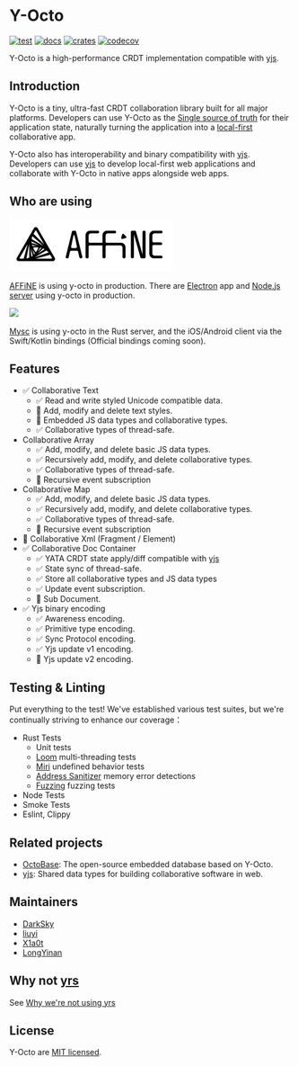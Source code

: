 # Y-Octo

[![test](https://github.com/toeverything/y-octo/actions/workflows/y-octo.yml/badge.svg)](https://github.com/toeverything/y-octo/actions/workflows/y-octo.yml)
[![docs]](https://docs.rs/y-octo/latest/y_octo)
[![crates]](https://crates.io/crates/y-octo)
[![codecov]](https://codecov.io/gh/toeverything/y-octo)

Y-Octo is a high-performance CRDT implementation compatible with [yjs].

## Introduction

Y-Octo is a tiny, ultra-fast CRDT collaboration library built for all major platforms. Developers can use Y-Octo as the [Single source of truth](https://en.wikipedia.org/wiki/Single_source_of_truth) for their application state, naturally turning the application into a [local-first](https://www.inkandswitch.com/local-first/) collaborative app.

Y-Octo also has interoperability and binary compatibility with [yjs]. Developers can use [yjs] to develop local-first web applications and collaborate with Y-Octo in native apps alongside web apps.

## Who are using

<a href="https://affine.pro"><img src="./assets/affine.svg" /></a>

[AFFiNE](https://affine.pro) is using y-octo in production. There are [Electron](https://affine.pro/download) app and [Node.js server](https://github.com/toeverything/AFFiNE/tree/master/packages/storage) using y-octo in production.

<a href="https://www.mysc.app/"><img src="https://www.mysc.app/images/logo_blk.webp" width="120px" /></a>

[Mysc](https://www.mysc.app/) is using y-octo in the Rust server, and the iOS/Android client via the Swift/Kotlin bindings (Official bindings coming soon).

## Features

- ✅ Collaborative Text
  - ✅ Read and write styled Unicode compatible data.
  - 🚧 Add, modify and delete text styles.
  - 🚧 Embedded JS data types and collaborative types.
  - ✅ Collaborative types of thread-safe.
- Collaborative Array
  - ✅ Add, modify, and delete basic JS data types.
  - ✅ Recursively add, modify, and delete collaborative types.
  - ✅ Collaborative types of thread-safe.
  - 🚧 Recursive event subscription
- Collaborative Map
  - ✅ Add, modify, and delete basic JS data types.
  - ✅ Recursively add, modify, and delete collaborative types.
  - ✅ Collaborative types of thread-safe.
  - 🚧 Recursive event subscription
- 🚧 Collaborative Xml (Fragment / Element)
- ✅ Collaborative Doc Container
  - ✅ YATA CRDT state apply/diff compatible with [yjs]
  - ✅ State sync of thread-safe.
  - ✅ Store all collaborative types and JS data types
  - ✅ Update event subscription.
  - 🚧 Sub Document.
- ✅ Yjs binary encoding
  - ✅ Awareness encoding.
  - ✅ Primitive type encoding.
  - ✅ Sync Protocol encoding.
  - ✅ Yjs update v1 encoding.
  - 🚧 Yjs update v2 encoding.

## Testing & Linting

Put everything to the test! We've established various test suites, but we're continually striving to enhance our coverage：

- Rust Tests
  - Unit tests
  - [Loom](https://docs.rs/loom/latest/loom/) multi-threading tests
  - [Miri](https://github.com/rust-lang/miri) undefined behavior tests
  - [Address Sanitizer](https://doc.rust-lang.org/beta/unstable-book/compiler-flags/sanitizer.html) memory error detections
  - [Fuzzing](https://github.com/rust-fuzz/cargo-fuzz) fuzzing tests
- Node Tests
- Smoke Tests
- Eslint, Clippy

## Related projects

- [OctoBase]: The open-source embedded database based on Y-Octo.
- [yjs]: Shared data types for building collaborative software in web.

## Maintainers

- [DarkSky](https://github.com/darkskygit)
- [liuyi](https://github.com/forehalo)
- [X1a0t](https://github.com/thorseraq)
- [LongYinan](https://github.com/Brooooooklyn)

## Why not [yrs](https://github.com/y-crdt/y-crdt/)

See [Why we're not using yrs](./y-octo-utils/yrs-is-unsafe/README.md)

## License

Y-Octo are [MIT licensed].

[codecov]: https://codecov.io/gh/toeverything/y-octo/graph/badge.svg?token=9AQY5Q1BYH
[crates]: https://img.shields.io/crates/v/y-octo.svg
[docs]: https://img.shields.io/docsrs/y-octo.svg
[test]: https://github.com/toeverything/y-octo/actions/workflows/y-octo.yml/badge.svg
[yjs]: https://github.com/yjs/yjs
[Address Sanitizer]: https://github.com/toeverything/y-octo/actions/workflows/y-octo-asan.yml/badge.svg
[Memory Leak Detect]: https://github.com/toeverything/y-octo/actions/workflows/y-octo-memory-test.yml/badge.svg
[OctoBase]: https://github.com/toeverything/octobase
[BlockSuite]: https://github.com/toeverything/blocksuite
[AFFiNE]: https://github.com/toeverything/affine
[MIT licensed]: ./LICENSE
